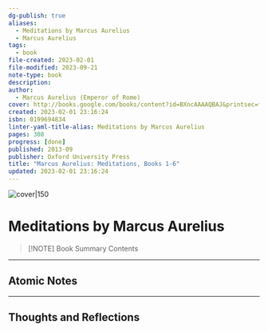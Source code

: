 ```yaml
---
dg-publish: true
aliases:
  - Meditations by Marcus Aurelius
  - Marcus Aurelius
tags:
  - book
file-created: 2023-02-01
file-modified: 2023-09-21
note-type: book 
description: 
author:
  - Marcus Aurelius (Emperor of Rome)
cover: http://books.google.com/books/content?id=BXncAAAAQBAJ&printsec=frontcover&img=1&zoom=1&edge=curl&source=gbs_api
created: 2023-02-01 23:16:24
isbn: 0199694834 
linter-yaml-title-alias: Meditations by Marcus Aurelius
pages: 308
progress: [done]
published: 2013-09
publisher: Oxford University Press
title: "Marcus Aurelius: Meditations, Books 1-6"
updated: 2023-02-01 23:16:24
---
```


![cover|150](http://books.google.com/books/content?id=BXncAAAAQBAJ&printsec=frontcover&img=1&zoom=1&edge=curl&source=gbs_api)

# Meditations by Marcus Aurelius

> [!NOTE] Book Summary
> Contents

---

## Atomic Notes

---

## Thoughts and Reflections
